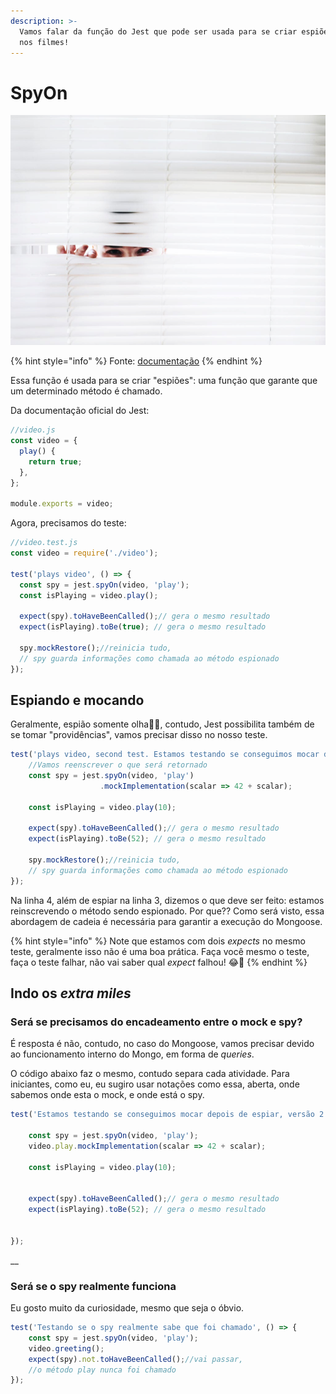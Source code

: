 ```yaml
---
description: >-
  Vamos falar da função do Jest que pode ser usada para se criar espiões, como
  nos filmes!
---
```


# SpyOn



![](../.gitbook/assets/espiao.png)

{% hint style="info" %}
Fonte: [documentação](https://jestjs.io/docs/jest-object#jestspyonobject-methodname) 
{% endhint %}

Essa função é usada para se criar "espiões": uma função que garante que um determinado método é chamado.

Da documentação oficial do Jest:

```javascript
//video.js
const video = {
  play() {
    return true;
  },
};

module.exports = video;
```

Agora, precisamos do teste:

```javascript
//video.test.js
const video = require('./video');

test('plays video', () => {
  const spy = jest.spyOn(video, 'play');
  const isPlaying = video.play();

  expect(spy).toHaveBeenCalled();// gera o mesmo resultado
  expect(isPlaying).toBe(true); // gera o mesmo resultado

  spy.mockRestore();//reinicia tudo, 
  // spy guarda informações como chamada ao método espionado
});
```

## Espiando e mocando 

Geralmente, espião somente olha🧐🧐, contudo, Jest possibilita também de se tomar "providências", vamos precisar disso no nosso teste. 

```javascript
test('plays video, second test. Estamos testando se conseguimos mocar depois de espiar', () => {
    //Vamos reenscrever o que será retornado
    const spy = jest.spyOn(video, 'play')
                    .mockImplementation(scalar => 42 + scalar);
    
    const isPlaying = video.play(10);

    expect(spy).toHaveBeenCalled();// gera o mesmo resultado
    expect(isPlaying).toBe(52); // gera o mesmo resultado

    spy.mockRestore();//reinicia tudo, 
    // spy guarda informações como chamada ao método espionado
});

```

Na linha 4, além de espiar na linha 3, dizemos o que deve ser feito: estamos reinscrevendo o método sendo espionado. Por que?? Como será visto, essa abordagem de cadeia é necessária para garantir a execução do Mongoose. 

{% hint style="info" %}
Note que estamos com dois _expects_ no mesmo teste, geralmente isso não é uma boa prática. Faça você mesmo o teste, faça o teste falhar, não vai saber qual _expect_ falhou! 😂🤣
{% endhint %}

## Indo os _extra miles_

### Será se precisamos do encadeamento entre o mock e spy?  

É resposta é não, contudo, no caso do Mongoose, vamos precisar devido ao funcionamento interno do Mongo, em forma de _queries_.

O código abaixo faz o mesmo, contudo separa cada atividade. Para iniciantes, como eu, eu sugiro usar notações como essa, aberta, onde sabemos onde esta o mock, e onde está o spy. 

```javascript
test('Estamos testando se conseguimos mocar depois de espiar, versão 2', () => {

    const spy = jest.spyOn(video, 'play');
    video.play.mockImplementation(scalar => 42 + scalar);

    const isPlaying = video.play(10);


    expect(spy).toHaveBeenCalled();// gera o mesmo resultado
    expect(isPlaying).toBe(52); // gera o mesmo resultado


});

```



\_\_

### Será se o spy realmente funciona

Eu gosto muito da curiosidade, mesmo que seja o óbvio. 

```javascript
test('Testando se o spy realmente sabe que foi chamado', () => {
    const spy = jest.spyOn(video, 'play');
    video.greeting();
    expect(spy).not.toHaveBeenCalled();//vai passar, 
    //o método play nunca foi chamado
});

```



